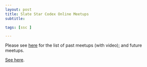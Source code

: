 ```yaml
---
layout: post
title: Slate Star Codex Online Meetups
subtitle: 

tags: [ssc ]

---
```


Please see [here](/acx-online-meetups/) for the list of past meetups (with video); and future meetups.
<!--end.excerpt-->

<script>
window.location.replace("https://joshuafox.com/acx-online-meetups/");


</script>

[See here](/acx-online-meetups/). 

